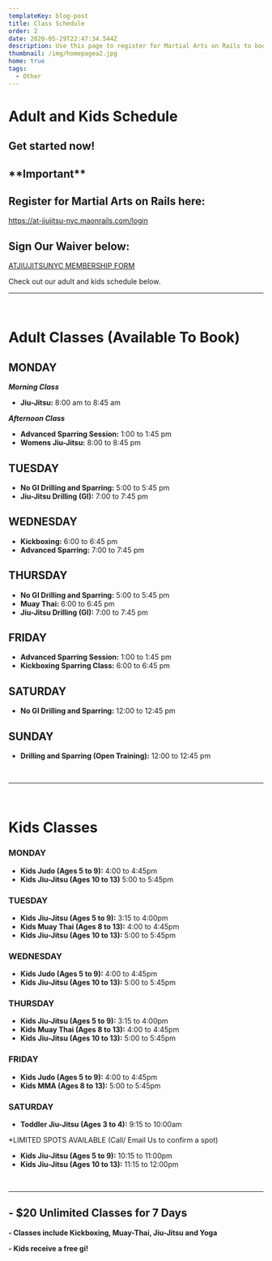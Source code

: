 ```yaml
---
templateKey: blog-post
title: Class Schedule
order: 2
date: 2020-05-29T22:47:34.544Z
description: Use this page to register for Martial Arts on Rails to book classes online
thumbnail: /img/homepagea2.jpg
home: true
tags:
  - Other
---
```

# Adult and Kids Schedule

## Get started now!

## **\*\*Important\*\***

## Register for Martial Arts on Rails here:

<https://at-jiujitsu-nyc.maonrails.com/login>

## Sign Our Waiver below:

<a
            href="javascript:void(
        window.open(
          'https://form.jotform.com/atjiujitsudev/studio-membership',
          'blank',
          'scrollbars=yes,
          toolbar=no,
          width=700,
          height=500'
        )0
      )
    "
          >

ATJIUJITSUNYC MEMBERSHIP FORM
</a>

Check out our adult and kids schedule below.

- - -

<br>

# Adult Classes (Available To Book) 

## MONDAY

_**Morning Class**_

* **Jiu-Jitsu:** 8:00 am to 8:45 am

**_Afternoon Class_**

* **Advanced Sparring Session:** 1:00 to 1:45 pm
* **Womens Jiu-Jitsu:** 8:00 to 8:45 pm

## TUESDAY

* **No GI Drilling and Sparring:** 5:00 to 5:45 pm
* **Jiu-Jitsu Drilling (GI):** 7:00 to 7:45 pm

## WEDNESDAY

* **Kickboxing:** 6:00 to 6:45 pm
* **Advanced Sparring:** 7:00 to 7:45 pm

## THURSDAY

* **No GI Drilling and Sparring:** 5:00 to 5:45 pm
* **Muay Thai:** 6:00 to 6:45 pm
* **Jiu-Jitsu Drilling (GI):** 7:00 to 7:45 pm

## FRIDAY

* **Advanced Sparring Session:** 1:00 to 1:45 pm
* **Kickboxing Sparring Class:** 6:00 to 6:45 pm

## SATURDAY

* **No GI Drilling and Sparring:** 12:00 to 12:45 pm

## SUNDAY

* **Drilling and Sparring (Open Training):** 12:00 to 12:45 pm

<br>

- - -

<br>

# Kids Classes

### MONDAY

* **Kids Judo (Ages 5 to 9):** 4:00 to 4:45pm
* **Kids Jiu-Jitsu (Ages 10 to 13)** 5:00 to 5:45pm

### TUESDAY

* **Kids Jiu-Jitsu (Ages 5 to 9):** 3:15 to 4:00pm
* **Kids Muay Thai (Ages 8 to 13):** 4:00 to 4:45pm
* **Kids Jiu-Jitsu (Ages 10 to 13):** 5:00 to 5:45pm

### WEDNESDAY

* **Kids Judo (Ages 5 to 9):** 4:00 to 4:45pm
* **Kids Jiu-Jitsu (Ages 10 to 13):** 5:00 to 5:45pm

### THURSDAY

* **Kids Jiu-Jitsu (Ages 5 to 9):** 3:15 to 4:00pm
* **Kids Muay Thai (Ages 8 to 13):** 4:00 to 4:45pm
* **Kids Jiu-Jitsu (Ages 10 to 13):** 5:00 to 5:45pm

### FRIDAY

* **Kids Judo (Ages 5 to 9):** 4:00 to 4:45pm
* **Kids MMA (Ages 8 to 13):** 5:00 to 5:45pm

### SATURDAY

* **Toddler Jiu-Jitsu (Ages 3 to 4):** 9:15 to 10:00am

\*LIMITED SPOTS AVAILABLE (Call/ Email Us to confirm a spot)

* **Kids Jiu-Jitsu (Ages 5 to 9):** 10:15 to 11:00pm
* **Kids Jiu-Jitsu (Ages 10 to 13):** 11:15 to 12:00pm

<br>

- - -

## **\-** **$20 Unlimited Classes for 7 Days**

**\- Classes include Kickboxing, Muay-Thai, Jiu-Jitsu and Yoga**

**\- Kids receive a free gi!**
